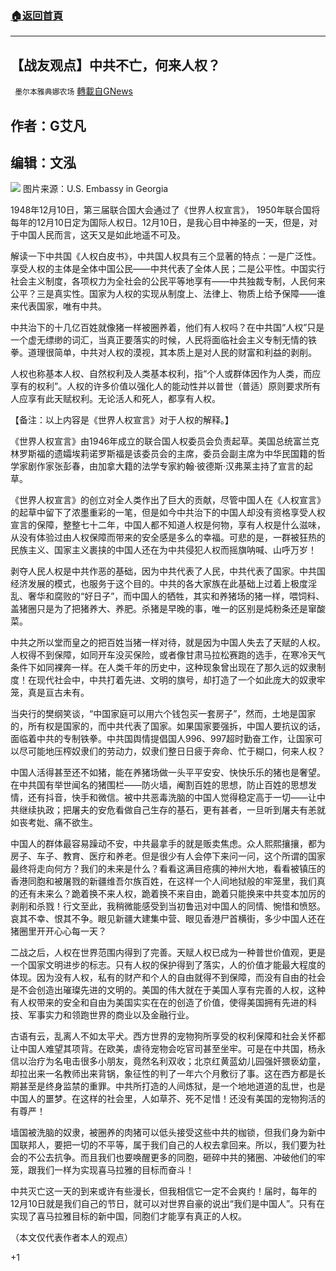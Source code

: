 ###  [:house:返回首頁](https://github.com/ourhimalayas/txt)
---

## 【战友观点】中共不亡，何来人权？
` 墨尔本雅典娜农场` [轉載自GNews](https://gnews.org/zh-hans/1285205/)

## 作者：G艾凡

## 编辑：文泓
![]()![](https://gnews-media-offload.s3.amazonaws.com/wp-content/uploads/2021/05/31042411/Picture112334.jpg)
图片来源：U.S. Embassy in Georgia

1948年12月10日，第三届联合国大会通过了《世界人权宣言》， 1950年联合国将每年的12月10日定为国际人权日。12月10日，是我心目中神圣的一天，但是，对于中国人民而言，这天又是如此地遥不可及。

解读一下中共国《人权白皮书》，中共国人权具有三个显著的特点：一是广泛性。享受人权的主体是全体中国公民——中共代表了全体人民；二是公平性。中国实行社会主义制度，各项权力为全社会的公民平等地享有——中共独裁专制，人民何来公平？三是真实性。国家为人权的实现从制度上、法律上、物质上给予保障——谁来代表国家，唯有中共。

中共治下的十几亿百姓就像猪一样被圈养着，他们有人权吗？在中共国“人权”只是一个虚无缥缈的词汇，当真正要落实的时候，人民将面临社会主义专制无情的铁拳。道理很简单，中共对人权的漠视，其本质上是对人民的财富和利益的剥削。

人权也称基本人权、自然权利及人类基本权利，指“个人或群体因作为人类，而应享有的权利”。人权的许多价值以强化人的能动性并以普世（普适）原则要求所有人应享有此天赋权利。无论活人和死人，都享有人权。

【备注：以上内容是《世界人权宣言》对于人权的解释。】

《世界人权宣言》由1946年成立的联合国人权委员会负责起草。美国总统富兰克林罗斯福的遗孀埃莉诺罗斯福是该委员会的主席，委员会副主席为中华民国籍的哲学家剧作家张彭春，由加拿大籍的法学专家約翰·彼德斯·汉弗莱主持了宣言的起草。

《世界人权宣言》的创立对全人类作出了巨大的贡献，尽管中国人在《人权宣言》的起草中留下了浓墨重彩的一笔，但是如今中共治下的中国人却没有资格享受人权宣言的保障，整整七十二年，中国人都不知道人权是何物，享有人权是什么滋味，从没有体验过由人权保障而带来的安全感是多么的幸福。可悲的是，一群被狂热的民族主义、国家主义裹挟的中国人还在为中共侵犯人权而摇旗呐喊、山呼万岁！

剥夺人民人权是中共作恶的基础，因为中共代表了人民，中共代表了国家。中共国经济发展的模式，也服务于这个目的。中共的各大家族在此基础上过着上极度淫乱、奢华和腐败的“好日子”，而中国人的牺牲，其实和养猪场的猪一样，喂饲料、盖猪圈只是为了把猪养大、养肥。杀猪是早晚的事，唯一的区别是炖粉条还是窜酸菜。

中共之所以堂而皇之的把百姓当猪一样对待，就是因为中国人失去了天赋的人权。人权得不到保障，如同开车没买保险，或者像甘肃马拉松赛跑的选手，在寒冷天气条件下如同裸奔一样。在人类千年的历史中，这种现象曾出现在了那久远的奴隶制度！在现代社会中，中共打着先进、文明的旗号，却打造了一个如此庞大的奴隶牢笼，真是亘古未有。

当央行的樊纲笑谈，“中国家庭可以用六个钱包买一套房子”，然而，土地是国家的，所有权是国家的，而中共代表了国家。如果国家要强拆，中国人要抗议的话，面临着中共的专制铁拳。中共国舆情提倡国人996、997超时勤奋工作，让国家可以尽可能地压榨奴隶们的劳动力，奴隶们整日日疲于奔命、忙于糊口，何来人权？

中国人活得甚至还不如猪，能在养猪场做一头平平安安、快快乐乐的猪也是奢望。在中共国有举世闻名的猪围栏——防火墙，阉割百姓的思想，防止百姓的思想发情，还有抖音，快手和微信。被中共恶毒洗脑的中国人觉得稳定高于一切——让中共继续执政；把屠夫的安危看做自己生存的基石，更有甚者，一旦听到屠夫有恙就如丧考妣、痛不欲生。

中国人的群体最容易躁动不安，中共最拿手的就是贩卖焦虑。众人熙熙攘攘，都为房子、车子、教育、医疗和养老。但是很少有人会停下来问一问，这个所谓的国家最终将走向何方？我们的未来是什么？看看这满目疮痍的神州大地，看看被镇压的香港同胞和被屠戮的新疆维吾尔族百姓，在这样一个人间地狱般的牢笼里，我们真的还有未来么？跪着换不来人权，跪着换不来自由，跪着只能换来中共变本加厉的剥削和杀戮！行文至此，我稍微能感受到当初鲁迅对中国人的同情、惋惜和愤怒。哀其不幸、恨其不争。眼见新疆大建集中营、眼见香港尸首横街，多少中国人还在猪圈里开开心心每一天？

二战之后，人权在世界范围内得到了完善。天赋人权已成为一种普世价值观，更是一个国家文明进步的标志。只有人权的保护得到了落实，人的价值才能最大程度的体现。因为没有人权，私有的财产和个人的自由就得不到保障，而没有自由的社会是不会创造出璀璨先进的文明的。美国的伟大就在于美国人享有完善的人权，这种有人权带来的安全和自由为美国实实在在的创造了价值，使得美国拥有先进的科技、军事实力和领跑世界的商业以及金融行业。

古语有云，乱离人不如太平犬。西方世界的宠物狗所享受的权利保障和社会关怀都让中国人难望其项背。在欧美，虐待宠物会吃官司甚至坐牢。可是在中共国，杨永信以治疗为名电击很多小朋友，竟然名利双收；北京红黄蓝幼儿园强奸猥亵幼童，却拉出来一名教师出来背锅，象征性的判了一年六个月敷衍了事。这在西方都是长期甚至是终身监禁的重罪。中共所打造的人间炼狱，是一个地地道道的乱世，也是中国人的噩梦。在这样的社会里，人如草芥、死不足惜！还没有美国的宠物狗活的有尊严！

墙国被洗脑的奴隶，被圈养的肉猪可以低头接受这些中共的枷锁，但我们身为新中国联邦人，要把一切的不平等，属于我们自己的人权去拿回来。所以，我们要为社会的不公去抗争。而且我们也要唤醒更多的同胞，砸碎中共的猪圈、冲破他们的牢笼，跟我们一样为实现喜马拉雅的目标而奋斗！

中共灭亡这一天的到来或许有些漫长，但我相信它一定不会爽约！届时，每年的12月10日就是我们自己的节日，就可以对世界自豪的说出“我们是中国人”。只有在实现了喜马拉雅目标的新中国，同胞们才能享有真正的人权。

（本文仅代表作者本人的观点）

+1
